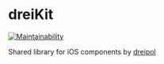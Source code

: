# dreiKit
[![Maintainability](https://api.codeclimate.com/v1/badges/d53db27dfb344ea89040/maintainability)](https://codeclimate.com/repos/5f57696a70651c1974003f41/maintainability)

Shared library for iOS components by [dreipol](https://dreipol.ch)
